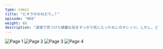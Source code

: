 ```yaml
---
type: comic
title: "ビオラのおねだり…？"
episode: "068"
weight: 68
description: "道端で見つけた綺麗な石をすっかり気に入ったねこのオレンジ。しかし、どうしても欲しがるビオラちゃんの圧に負けてしまいました… 😭"
---
```


![Page 1](cut-1.jpg)
![Page 2](cut-2.jpg)
![Page 3](cut-3.jpg)
![Page 4](cut-4.jpg)

